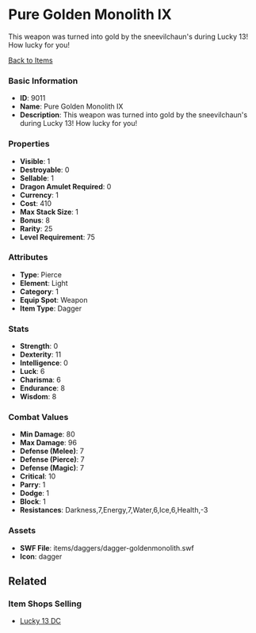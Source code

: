 # Pure Golden Monolith IX

This weapon was turned into gold by the sneevilchaun's during Lucky 13! How lucky for you!

[Back to Items](../items.md)

### Basic Information

- **ID**: 9011
- **Name**: Pure Golden Monolith IX
- **Description**: This weapon was turned into gold by the sneevilchaun&#039;s during Lucky 13! How lucky for you!

### Properties

- **Visible**: 1
- **Destroyable**: 0
- **Sellable**: 1
- **Dragon Amulet Required**: 0
- **Currency**: 1
- **Cost**: 410
- **Max Stack Size**: 1
- **Bonus**: 8
- **Rarity**: 25
- **Level Requirement**: 75

### Attributes

- **Type**: Pierce
- **Element**: Light
- **Category**: 1
- **Equip Spot**: Weapon
- **Item Type**: Dagger

### Stats

- **Strength**: 0
- **Dexterity**: 11
- **Intelligence**: 0
- **Luck**: 6
- **Charisma**: 6
- **Endurance**: 8
- **Wisdom**: 8

### Combat Values

- **Min Damage**: 80
- **Max Damage**: 96
- **Defense (Melee)**: 7
- **Defense (Pierce)**: 7
- **Defense (Magic)**: 7
- **Critical**: 10
- **Parry**: 1
- **Dodge**: 1
- **Block**: 1
- **Resistances**: Darkness,7,Energy,7,Water,6,Ice,6,Health,-3

### Assets

- **SWF File**: items/daggers/dagger-goldenmonolith.swf
- **Icon**: dagger

## Related

### Item Shops Selling

- [Lucky 13 DC](../item-shops/317-lucky-13-dc.md)

